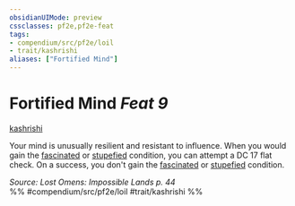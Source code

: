 ```yaml
---
obsidianUIMode: preview
cssclasses: pf2e,pf2e-feat
tags:
- compendium/src/pf2e/loil
- trait/kashrishi
aliases: ["Fortified Mind"]
---
```

# Fortified Mind  *Feat 9*  
[kashrishi](rules/traits/kashrishi-loil.md "Kashrishi Ancestry & Heritage Trait")  


Your mind is unusually resilient and resistant to influence. When you would gain the [fascinated](rules/conditions.md#Fascinated) or [stupefied](rules/conditions.md#Stupefied) condition, you can attempt a DC 17 flat check. On a success, you don't gain the [fascinated](rules/conditions.md#Fascinated) or [stupefied](rules/conditions.md#Stupefied) condition.

*Source: Lost Omens: Impossible Lands p. 44*  
%% #compendium/src/pf2e/loil #trait/kashrishi %%